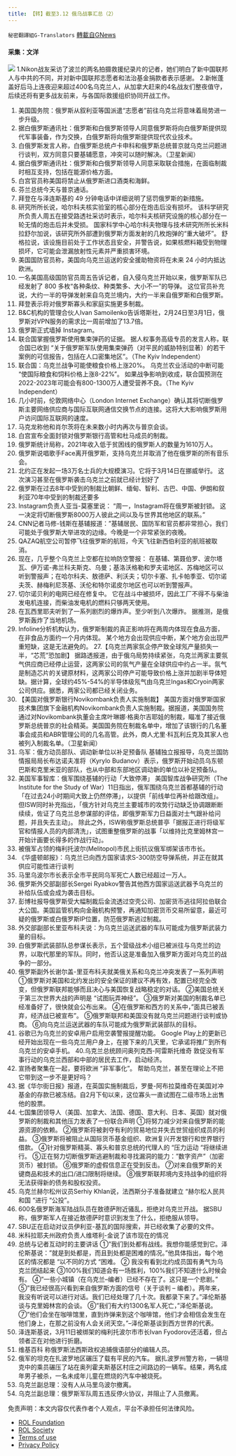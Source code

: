 ```yaml
---
title: 【转】截至3.12 俄乌战事汇总（2）
---
```

`秘密翻譯組G-Translators` [轉載自GNews](https://gnews.org/zh-hans/2152706/)

#### 采集：文洋
![](https://assets.gnews.org/wp-content/uploads/2022/03/16471069231.png)
1.Nikon战友采访了波兰的两名拍摄救援纪录片的记者，她们明白了新中国联邦人与中共的不同，并对新中国联邦志愿者和法治基金捐款者表示感谢。
2.新帐蓬盖好后马上连夜迎来超过400名乌克兰人，从加拿大赶来的4名战友们整夜值守，后续还将有更多战友前来，与各国际救援组织协同开战工作。

1. 美国国务院：俄罗斯从叙利亚等国派遣“志愿者”前往乌克兰将意味着局势进一步升级。
2. 据白俄罗斯通讯社：俄罗斯和白俄罗斯领导人同意俄罗斯将向白俄罗斯提供现代军事装备，作为交换，白俄罗斯将向俄罗斯提供现代农业技术。
3. 白俄罗斯发言人称，白俄罗斯总统卢卡申科和俄罗斯总统普京就乌克兰问题进行谈判，双方同意只要基辅愿意，冲突可以随时解决。（卫星新闻）
4. 据白俄罗斯通讯社：俄罗斯和白俄罗斯领导人同意采取联合措施，在面临制裁时相互支持，包括在能源价格方面。
5. 白宫官员称美国将禁止从俄罗斯进口酒类和海鲜。
6. 芬兰总统今天与普京通话。
7. 拜登在与泽连斯基的 49 分钟电话中详细说明了惩罚俄罗斯的新措施。
8. 研究所所长说，哈尔科夫核实验室的核心部分在炮击后没有损坏。
该科学研究所负责人周五在接受路透社采访时表示，哈尔科夫核研究设施的核心部分在一轮无情的炮击后并未受损。
国家科学中心哈尔科夫物理与技术研究所所长米科拉舒尔加说，该研究所外部遭到俄罗斯方面发射的几枚炮弹的“重大破坏”。
舒格拉说，该设施目前处于工作状态且安全，并警告说，如果核燃料箱受到物理损坏，它可能会泄漏放射性元素并严重损害环境。
9. 美国国防官员称，美国向乌克兰运送的安全援助物资将在未来 24 小时内抵达欧洲。
10. 一名美国高级国防官员周五告诉记者，自入侵乌克兰开始以来，俄罗斯军队已经发射了 800 多枚“各种条纹、种类繁多、大小不一”的导弹。
这位官员补充说，大约一半的导弹发射来自乌克兰境内，大约一半来自俄罗斯和白俄罗斯。
11. 拜登表示将对俄罗斯寡头和家庭实施更多制裁。
12. B&C机构的管理合伙人Ivan Samoilenko告诉塔斯社，2月24日至3月1日，俄罗斯对VPN服务的需求比一周前增加了13.7倍。
13. 俄罗斯正式墙掉 Instagram。
14. 联合国掌握俄罗斯使用集束弹药的证据。
据人权事务高级专员的发言人称，联合国已收到 “关于俄罗斯军队使用集束弹药（对平民的威胁特别显著）的若干案例的可信报告，包括在人口密集地区”。（The Kyiv Independent）
15. 联合国：乌克兰战争可能使粮食价格上涨20%。
乌克兰农业活动的中断可能 “使国际粮食和饲料价格上涨8-22%”。
如果战争影响到收成，联合国预测在2022-2023年可能会有800-1300万人遭受营养不良。（The Kyiv Independent）
16. 几小时前，伦敦网络中心（London Internet Exchange）确认其将切断俄罗斯主要网络供应商与国际互联网通信交换节点的连接。这将大大影响俄罗斯用户访问国际互联网的速度。
17. 马克龙称他和肖尔茨将在未来数小时内再次与普京会谈。
18. 白宫宣布全面封锁对俄罗斯银行高管和杜马成员的制裁。
19. 俄罗斯统计局称，2021年收入低于贫困线的俄罗斯人的数量为1610万人。
20. 俄罗斯说唱歌手Face离开俄罗斯，支持乌克兰并取消了他在俄罗斯的所有音乐会。
21. 北约正在发起一场3万名士兵的大规模演习。它将于3月14日在挪威举行。
这次演习甚至在俄罗斯袭击乌克兰之前就已经计划好了
22. 俄罗斯在过去8年中受到的制裁比朝鲜、缅甸、智利、古巴、中国、伊朗和叙利亚70年中受到的制裁还要多
23. Instagram负责人亚当-莫塞里说： “周一，Instagram将在俄罗斯被封锁。 这一决定将切断俄罗斯8000万人彼此之间以及与世界其他地区的联系。”
24. CNN记者马修-钱斯在基辅报道：”基辅居民、国防军和官员都非常担心，我们可能处于俄罗斯大举进攻的边缘。今晚是一个非常紧张的夜晚。
25. QAZAQ航空公司暂停飞往俄罗斯的航班，今天飞往新西伯利亚的航班被取消。
26. 现在，几乎整个乌克兰上空都在拉响防空警报：
在基辅、第聂伯罗、波尔塔瓦、伊万诺-弗兰科夫斯克、乌曼；基洛沃格勒和罗夫诺地区、苏梅地区可以听到警报声；在哈尔科夫、敖德萨、利沃夫；切尔卡塞、扎卡帕季亚、切尔诺夫茨、赫梅利尼茨基、沃伦和特尔诺皮尔地区也可以听到警报声。
27. 切尔诺贝利的电网已经在修复中。
它在战斗中被损坏，因此工厂不得不与柴油发电机连接，而柴油发电机的燃料只够两天使用。
28. 在瓦西里耶夫听到了一系列剧烈的爆炸声。至少听到八次爆炸。
据推测，是俄罗斯轰炸了当地机场。
29. Infoline分析机构认为，俄罗斯制裁的真正影响将在两周内体现在食品方面，在非食品方面约一个月内体现。
某个地方会出现供应中断，某个地方会出现严重短缺，这是无法避免的。
27.【乌克兰两家氛企停产致全球氖产量损失一半，“芯荒”恐加剧】
据路透报道，由于俄乌局势持续紧张，乌克兰两家主要氛气供应商已经停止运营，这两家公司的氛气产量在全球供应中约占一半。氛气是制造芯片的关键原材料，这两家公司停产可能导致价格上涨并加剧半导体短缺。据计算，全球约45%-54%的半导体级氖气由乌克兰Ingas和Cryoin两家公司供应。据悉，两家公司都已经关闭业务。
30. 【美国对俄罗斯银行Novikombank负责人实施制裁】
美国方面对俄罗斯国家技术集团旗下金融机构Novikombank负责人实施制裁。据报道，美国国务院通过对Novikombank执董会主席叶琳娜·格奥尔吉耶娃的制裁，瞄准了接近俄罗斯总统普京的社会精英。美国国务院在制裁名单中，增加了该银行的几名董事会成员和ABR管理公司的几名高管。此外，商人尤里·科瓦利丘克及其家人也被列入制裁名单。（卫星新闻）
31. 乌军：俄方动员部队、调动新单位以补足预备队
基辅独立报报导，乌克兰国防情报局局长布达诺夫准将（Kyrylo Budanov）表示，俄罗斯开始动员乌东顿巴斯和克里米亚的部队，也从中部和东部地区调动新的单位以补足预备队。
32. 美国军事智库：俄军围绕基辅的行动「大致停滞」
美国智库战争研究所（The Institute for the Study of War）11日指出，俄军围绕乌克兰首都基辅的行动「在过去24小时期间大致上仍然停滞」，以提供「前线单位再补给跟改组」。
但ISW同时补充指出，「俄方针对乌克兰主要城市的攻势行动缺乏协调跟断断续续，佐证了乌克兰总参谋部的评估，即俄罗斯军力日益面对士气跟补给问题，并且失去主动」。
除此之外，ISW称俄罗斯总统普亭「据报正进行将级军官和情报人员的内部清洗」，试图重整俄罗斯的战事「以维持比克里姆林宫一开始计画要长得多的作战行动」。
33. 被俄军占领的梅利托波尔(Melitopol)市民上街抗议俄军绑架该市市长。
34. 《华盛顿邮报》：乌克兰已向西方国家请求S-300防空导弹系统，并正在就其供应可能性进行谈判
35. 马里乌波尔市长表示全市平民同乌军死亡人数已经超过一万人。
36. 俄罗斯外交部副部长Sergei Ryabkov警告其他西方国家运送武器予乌克兰的补给队伍或会成为袭击目标。
37. 彭博社报导俄罗斯受大幅制裁后金流透过空壳公司、加密货币逃往阿拉伯联合大公国。美国监管机构向金融机构预警，再通知加密货币交易所留意，最近可疑的俄罗斯或白俄罗斯IP位置，防范俄罗斯逃过制裁。
38. 外交部副部长里亚布科夫说：为乌克兰运送武器的车队可能成为俄罗斯武装力量的目标。
39. 白俄罗斯武装部队总参谋长表示，五个营级战术小组已被派往与乌克兰的边界，以取代那里的军队。同时，他否认这是准备加入俄罗斯方面对乌克兰的战争的一部分。
40. 俄罗斯副外长谢尔盖-里亚布科夫就美俄关系和乌克兰冲突发表了一系列声明
①俄罗斯对美国和北约发出的安全保证的建议不再有效，配置已经完全改变，但俄罗斯联邦能够而且决心与美国恢复战略稳定的对话。
②美国总统关于第三次世界大战的声明是 “试图玩弄神经”。
③俄罗斯对美国的制裁名单已经准备好了，很快就会公布出来。
④在俄罗斯和西方的关系中，”面具已被丢弃，经济战已被宣布”。
⑤俄罗斯联邦和美国没有就乌克兰问题进行谈判或协商。
⑥向乌克兰运送武器的车队可能成为俄罗斯武装部队的目标。
41. 谷歌已为乌克兰的安卓用户启用空袭警报提醒功能。
Google Play上的更新已经开始出现在一些乌克兰用户身上，在接下来的几天里，它承诺将推广到所有乌克兰的安卓手机。
40.乌克兰总统顾问奥列克西-阿雷斯托维奇 敦促没有军事行动的乌克兰西部和中部的居民去工作，启动经济。
42. 宣扬者聚集在一起，要将欧洲 “非军事化”。
帮助乌克兰，甚至在理论上不把它带到这一步不是更好吗？
43. 据《华尔街日报》报道，在英国实施制裁后，罗曼-阿布拉莫维奇在美国对冲基金的存款已被冻结。自2月下旬以来，这位寡头一直试图在二级市场上出售他的股票。
44. 七国集团领导人（美国、加拿大、法国、德国、意大利、日本、英国）就对俄罗斯的制裁和其他压力发表了一份联合声明
①将努力减少对来自俄罗斯的能源资源的依赖。
②俄罗斯将被剥夺有利的贸易地位并失去世贸组织成员的利益。
③俄罗斯将被阻止从国际货币基金组织、欧洲复兴开发银行和世界银行借款。
④针对俄罗斯精英、寡头和普京总统的代理人的 “压力运动 “将继续进行。
⑤正在努力切断俄罗斯逃避制裁和寻找漏洞的能力：”数字资产”（加密货币）被封锁。
⑥俄罗斯的虚假信息正在受到反击。
⑦对来自俄罗斯的关键商品和技术的出口/进口限制将继续。
⑧俄罗斯联邦境内支持战争的组织将无法获得新的债务和股权投资。
45. 乌克兰赫尔松州议员Serhiy Khlan说，法西斯分子准备就建立 “赫尔松人民共和国 “进行 “公投”。
46. 600名俄罗斯海军陆战队员在敖德萨附近骚乱，拒绝对乌克兰开战。
据SBU称，俄罗斯军人在接近敖德萨时意识到发生了什么，拒绝服从领导。
47. SBU正在启动对议员伊利亚-基瓦的国际搜索，并已经收集了必要的文件。
48. 米科拉耶夫州政府负责人维塔利-金说了该市现在的情况
49. 总统与记者互动时的主要讲话
①”我们到处都有战线。我想你能感觉到它。泽伦斯基说：”就是到处都是，而且到处都是困难的情况。”他具体指出，每个地区的情况都是 “以不同的方式 “困难。
② 我没有看到北约成员国有勇气为乌克兰团结起来
③100%我们知道会有一场胜利，100%我们不知道什么时候会有。
④”一些小城镇（在乌克兰–编者）已经不存在了。这只是一个悲剧。”
⑤”我已经很高兴看到来自俄罗斯方面的信号（关于谈判 – 编者）。两年来，我没有听说可以进行对话。我们已经处理了几十次。我都录下来了。”泽伦斯基谈与克里姆林宫的会谈。
⑥”我们有大约1300名军人死亡，”泽伦斯基说。
⑦”他们会坐在咖啡馆里，直到炸弹来到这个咖啡馆，他们才会相信会发生在他们身上，在那之前没有人会关闭天空。”–泽伦斯基谈到西方世界的代表。
50. 泽连斯基说，3月11日被绑架的梅利托波尔市市长Ivan Fyodorov还活着，但占领者正在对他进行折磨。
51. 维基百科 称俄罗斯法西斯政权追捕俄语部分的编辑人员。
52. 俄军的坦克在扎波罗地区碾压了载有平民的汽车。
据扎波罗州警方称，一辆坦克中的乘员碾压了站在奥列霍夫斯基区村庄之间路边的一辆车。结果，两名成年男子被杀，一名未成年儿童在燃烧的汽车中被烧死。
53. 乌克兰副总理：没有人从马里乌波尔撤离。
54. 乌克兰副总理：俄罗斯军队周五违反停火协议，并阻止了人员撤离。


 

免责声明：本文内容仅代表作者个人观点，平台不承担任何法律风险。

- [ROL Foundation](https://rolfoundation.org/)
- [ROL Society](https://rolsociety.org/)
- [Terms of use](https://gnews.org/terms-of-use-3/)
- [Privacy Policy](https://gnews.org/privacy-policy/)
